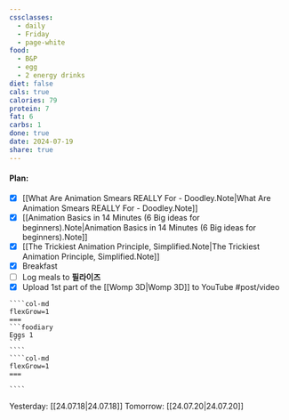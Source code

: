 ```yaml
---
cssclasses:
  - daily
  - Friday
  - page-white
food:
  - B&P
  - egg
  - 2 energy drinks
diet: false
cals: true
calories: 79
protein: 7
fat: 6
carbs: 1
done: true
date: 2024-07-19
share: true
---
```

#### Plan:
- [x] [[What Are Animation Smears REALLY For - Doodley.Note|What Are Animation Smears REALLY For - Doodley.Note]]
- [x] [[Animation Basics in 14 Minutes (6 Big ideas for beginners).Note|Animation Basics in 14 Minutes (6 Big ideas for beginners).Note]]
- [x] [[The Trickiest Animation Principle, Simplified.Note|The Trickiest Animation Principle, Simplified.Note]]
- [x] Breakfast
- [ ] Log meals to **필라이즈**
- [x] Upload  1st part of the [[Womp 3D|Womp 3D]] to YouTube #post/video 

`````col
````col-md
flexGrow=1
===
```foodiary 
Eggs 1
```
````
````col-md
flexGrow=1
===

````
`````
Yesterday: [[24.07.18|24.07.18]]
Tomorrow: [[24.07.20|24.07.20]]